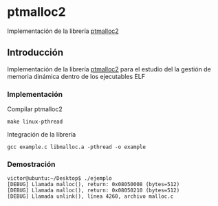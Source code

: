 # ptmalloc2

Implementación de la librería [ptmalloc2](http://www.malloc.de/en/)

## Introducción
Implementación de la librería [ptmalloc2](http://www.malloc.de/en/) para el estudio del la gestión de memoria dinámica dentro de los ejecutables ELF

### Implementación

Compilar ptmalloc2
```
make linux-pthread
```

Integración de la librería
```
gcc example.c libmalloc.a -pthread -o example
```

### Demostración
```
victor@ubuntu:~/Desktop$ ./ejemplo 
[DEBUG] Llamada malloc(), return: 0x08050008 (bytes=512)
[DEBUG] Llamada malloc(), return: 0x08050210 (bytes=512)
[DEBUG] Llamada unlink(), línea 4260, archivo malloc.c
```